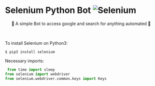 # Selenium Python Bot                                                         ![Selenium](https://img.shields.io/pypi/v/selenium?label=selenium&style=flat-square)

<p align="center"> 🤖 A simple Bot to access google and search for anything automated 🐍 </p>
 <br>



 <br>
 To install Selenium on Python3:
 <br>
 
 
 ```terminal
 $ pip3 install selenium
```
Necessary imports:

```Python
 from time import sleep
from selenium import webdriver
from selenium.webdriver.common.keys import Keys

```
<br>


